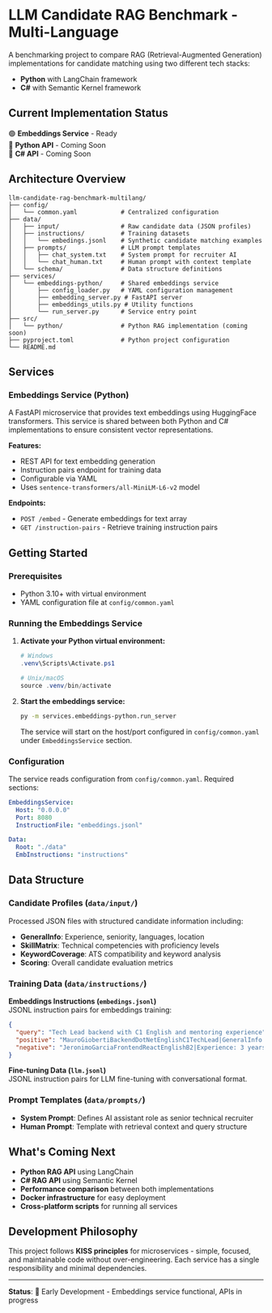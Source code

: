 # LLM Candidate RAG Benchmark - Multi-Language

A benchmarking project to compare RAG (Retrieval-Augmented Generation) implementations for candidate matching using two different tech stacks:

- **Python** with LangChain framework
- **C#** with Semantic Kernel framework

## Current Implementation Status

🟢 **Embeddings Service** - Ready  
🔶 **Python API** - Coming Soon  
🔶 **C# API** - Coming Soon  

## Architecture Overview

```
llm-candidate-rag-benchmark-multilang/
├── config/
│   └── common.yaml            # Centralized configuration
├── data/
│   ├── input/                 # Raw candidate data (JSON profiles)
│   ├── instructions/          # Training datasets
│   │   └── embedings.jsonl    # Synthetic candidate matching examples
│   ├── prompts/               # LLM prompt templates
│   │   ├── chat_system.txt    # System prompt for recruiter AI
│   │   └── chat_human.txt     # Human prompt with context template
│   └── schema/                # Data structure definitions
├── services/
│   └── embeddings-python/     # Shared embeddings service
│       ├── config_loader.py   # YAML configuration management
│       ├── embedding_server.py # FastAPI server
│       ├── embeddings_utils.py # Utility functions
│       └── run_server.py      # Service entry point
├── src/
│   └── python/                # Python RAG implementation (coming soon)
├── pyproject.toml             # Python project configuration
└── README.md
```

## Services

### Embeddings Service (Python)

A FastAPI microservice that provides text embeddings using HuggingFace transformers. This service is shared between both Python and C# implementations to ensure consistent vector representations.

**Features:**
- REST API for text embedding generation
- Instruction pairs endpoint for training data
- Configurable via YAML
- Uses `sentence-transformers/all-MiniLM-L6-v2` model

**Endpoints:**
- `POST /embed` - Generate embeddings for text array
- `GET /instruction-pairs` - Retrieve training instruction pairs

## Getting Started

### Prerequisites

- Python 3.10+ with virtual environment
- YAML configuration file at `config/common.yaml`

### Running the Embeddings Service

1. **Activate your Python virtual environment:**
   ```powershell
   # Windows
   .venv\Scripts\Activate.ps1
   
   # Unix/macOS  
   source .venv/bin/activate
   ```

2. **Start the embeddings service:**
   ```bash
   py -m services.embeddings-python.run_server
   ```

   The service will start on the host/port configured in `config/common.yaml` under `EmbeddingsService` section.

### Configuration

The service reads configuration from `config/common.yaml`. Required sections:

```yaml
EmbeddingsService:
  Host: "0.0.0.0"
  Port: 8080
  InstructionFile: "embeddings.jsonl"

Data:
  Root: "./data"
  EmbInstructions: "instructions"
```

## Data Structure

### Candidate Profiles (`data/input/`)
Processed JSON files with structured candidate information including:
- **GeneralInfo**: Experience, seniority, languages, location
- **SkillMatrix**: Technical competencies with proficiency levels
- **KeywordCoverage**: ATS compatibility and keyword analysis
- **Scoring**: Overall candidate evaluation metrics

### Training Data (`data/instructions/`)

**Embeddings Instructions (`embedings.jsonl`)**  
JSONL instruction pairs for embeddings training:

```json
{
  "query": "Tech Lead backend with C1 English and mentoring experience",
  "positive": "MauroGiobertiBackendDotNetEnglishC1TechLead|GeneralInfo: 12 years, Tech Lead, mentoring, English C1",
  "negative": "JeronimoGarciaFrontendReactEnglishB2|Experience: 3 years React/Next.js, migration AngularJS→Next.js"
}
```

**Fine-tuning Data (`llm.jsonl`)**  
JSONL instruction pairs for LLM fine-tuning with conversational format.

### Prompt Templates (`data/prompts/`)
- **System Prompt**: Defines AI assistant role as senior technical recruiter
- **Human Prompt**: Template with retrieval context and query structure

## What's Coming Next

- **Python RAG API** using LangChain
- **C# RAG API** using Semantic Kernel  
- **Performance comparison** between both implementations
- **Docker infrastructure** for easy deployment
- **Cross-platform scripts** for running all services

## Development Philosophy

This project follows **KISS principles** for microservices - simple, focused, and maintainable code without over-engineering. Each service has a single responsibility and minimal dependencies.

---

**Status**: 🚧 Early Development - Embeddings service functional, APIs in progress